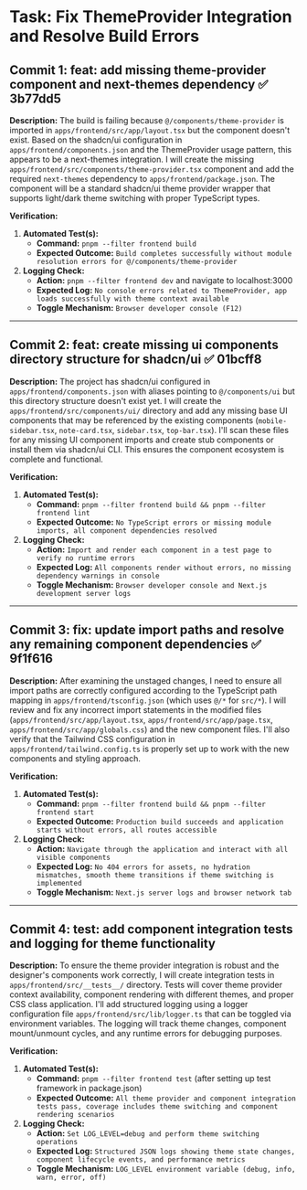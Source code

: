 # Task: Fix ThemeProvider Integration and Resolve Build Errors

## Commit 1: feat: add missing theme-provider component and next-themes dependency ✅ 3b77dd5
**Description:**
The build is failing because `@/components/theme-provider` is imported in `apps/frontend/src/app/layout.tsx` but the component doesn't exist. Based on the shadcn/ui configuration in `apps/frontend/components.json` and the ThemeProvider usage pattern, this appears to be a next-themes integration. I will create the missing `apps/frontend/src/components/theme-provider.tsx` component and add the required `next-themes` dependency to `apps/frontend/package.json`. The component will be a standard shadcn/ui theme provider wrapper that supports light/dark theme switching with proper TypeScript types.

**Verification:**
1.  **Automated Test(s):**
    *   **Command:** `pnpm --filter frontend build`
    *   **Expected Outcome:** `Build completes successfully without module resolution errors for @/components/theme-provider`
2.  **Logging Check:**
    *   **Action:** `pnpm --filter frontend dev` and navigate to localhost:3000
    *   **Expected Log:** `No console errors related to ThemeProvider, app loads successfully with theme context available`
    *   **Toggle Mechanism:** `Browser developer console (F12)`

---

## Commit 2: feat: create missing ui components directory structure for shadcn/ui ✅ 01bcff8
**Description:**
The project has shadcn/ui configured in `apps/frontend/components.json` with aliases pointing to `@/components/ui` but this directory structure doesn't exist yet. I will create the `apps/frontend/src/components/ui/` directory and add any missing base UI components that may be referenced by the existing components (`mobile-sidebar.tsx`, `note-card.tsx`, `sidebar.tsx`, `top-bar.tsx`). I'll scan these files for any missing UI component imports and create stub components or install them via shadcn/ui CLI. This ensures the component ecosystem is complete and functional.

**Verification:**
1.  **Automated Test(s):**
    *   **Command:** `pnpm --filter frontend build && pnpm --filter frontend lint`
    *   **Expected Outcome:** `No TypeScript errors or missing module imports, all component dependencies resolved`
2.  **Logging Check:**
    *   **Action:** `Import and render each component in a test page to verify no runtime errors`
    *   **Expected Log:** `All components render without errors, no missing dependency warnings in console`
    *   **Toggle Mechanism:** `Browser developer console and Next.js development server logs`

---

## Commit 3: fix: update import paths and resolve any remaining component dependencies ✅ 9f1f616
**Description:**
After examining the unstaged changes, I need to ensure all import paths are correctly configured according to the TypeScript path mapping in `apps/frontend/tsconfig.json` (which uses `@/*` for `src/*`). I will review and fix any incorrect import statements in the modified files (`apps/frontend/src/app/layout.tsx`, `apps/frontend/src/app/page.tsx`, `apps/frontend/src/app/globals.css`) and the new component files. I'll also verify that the Tailwind CSS configuration in `apps/frontend/tailwind.config.ts` is properly set up to work with the new components and styling approach.

**Verification:**
1.  **Automated Test(s):**
    *   **Command:** `pnpm --filter frontend build && pnpm --filter frontend start`
    *   **Expected Outcome:** `Production build succeeds and application starts without errors, all routes accessible`
2.  **Logging Check:**
    *   **Action:** `Navigate through the application and interact with all visible components`
    *   **Expected Log:** `No 404 errors for assets, no hydration mismatches, smooth theme transitions if theme switching is implemented`
    *   **Toggle Mechanism:** `Next.js server logs and browser network tab`

---

## Commit 4: test: add component integration tests and logging for theme functionality
**Description:**
To ensure the theme provider integration is robust and the designer's components work correctly, I will create integration tests in `apps/frontend/src/__tests__/` directory. Tests will cover theme provider context availability, component rendering with different themes, and proper CSS class application. I'll add structured logging using a logger configuration file `apps/frontend/src/lib/logger.ts` that can be toggled via environment variables. The logging will track theme changes, component mount/unmount cycles, and any runtime errors for debugging purposes.

**Verification:**
1.  **Automated Test(s):**
    *   **Command:** `pnpm --filter frontend test` (after setting up test framework in package.json)
    *   **Expected Outcome:** `All theme provider and component integration tests pass, coverage includes theme switching and component rendering scenarios`
2.  **Logging Check:**
    *   **Action:** `Set LOG_LEVEL=debug and perform theme switching operations`
    *   **Expected Log:** `Structured JSON logs showing theme state changes, component lifecycle events, and performance metrics`
    *   **Toggle Mechanism:** `LOG_LEVEL environment variable (debug, info, warn, error, off)` 